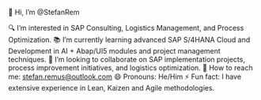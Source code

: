 👋 Hi, I’m @StefanRem

🔍 I’m interested in SAP Consulting, Logistics Management, and Process Optimization.
📚 I’m currently learning advanced SAP S/4HANA Cloud and Development in AI + Abap/UI5 modules and project management techniques.
🤝 I’m looking to collaborate on SAP implementation projects, process improvement initiatives, and logistics optimization.
📧 How to reach me: stefan.remus@outlook.com
😄 Pronouns: He/Him
⚡ Fun fact: I have extensive experience in Lean, Kaizen and Agile methodologies.
<!---
StefanRem/StefanRem is a ✨ special ✨ repository because its `README.md` (this file) appears on your GitHub profile.
You can click the Preview link to take a look at your changes.
--->
